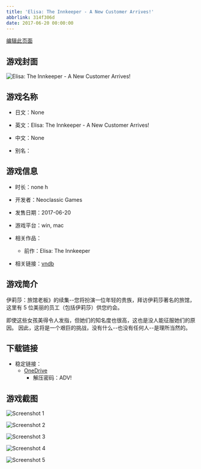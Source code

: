 ```yaml
---
title: 'Elisa: The Innkeeper - A New Customer Arrives!'
abbrlink: 314f306d
date: 2017-06-20 00:00:00
---
```

[编辑此页面](https://github.com/ACG-3/ADV3-source/blob/main/source/_posts/games/Elisa%20Seduce%20the%20Innkeeper.md)

## 游戏封面

![Elisa: The Innkeeper - A New Customer Arrives!](https://pan.timero.xyz/onedrive/img_lib_001/Elisa%20Seduce%20the%20Innkeeper_cover.avif)


## 游戏名称

- 日文：None
- 英文：Elisa: The Innkeeper - A New Customer Arrives!
- 中文：None

- 别名：


## 游戏信息

- 时长：none h
- 开发者：Neoclassic Games
- 发售日期：2017-06-20
- 游戏平台：win, mac
- 相关作品：
   - 前作：Elisa: The Innkeeper

- 相关链接：[vndb](https://vndb.org/v21511)


## 游戏简介

伊莉莎：旅馆老板》的续集--您将扮演一位年轻的贵族，拜访伊莉莎著名的旅馆，这里有 5 位美丽的员工（包括伊莉莎）供您约会。

即使这些女孩美得令人发指，但她们的知名度也很高，这也是没人能征服她们的原因。
因此，这将是一个艰巨的挑战，没有什么--也没有任何人--是理所当然的。




## 下载链接

- 稳定链接：
    - [OneDrive](https://pan.timero.xyz/onedrive/adv_lib_001/Elisa%20Seduce%20the%20Innkeeper)
        - 解压密码：ADV!



## 游戏截图


![Screenshot 1](https://pan.timero.xyz/onedrive/img_lib_001/Elisa%20Seduce%20the%20Innkeeper_Screenshot_1.avif)

![Screenshot 2](https://pan.timero.xyz/onedrive/img_lib_001/Elisa%20Seduce%20the%20Innkeeper_Screenshot_2.avif)

![Screenshot 3](https://pan.timero.xyz/onedrive/img_lib_001/Elisa%20Seduce%20the%20Innkeeper_Screenshot_3.avif)

![Screenshot 4](https://pan.timero.xyz/onedrive/img_lib_001/Elisa%20Seduce%20the%20Innkeeper_Screenshot_4.avif)

![Screenshot 5](https://pan.timero.xyz/onedrive/img_lib_001/Elisa%20Seduce%20the%20Innkeeper_Screenshot_5.avif)

